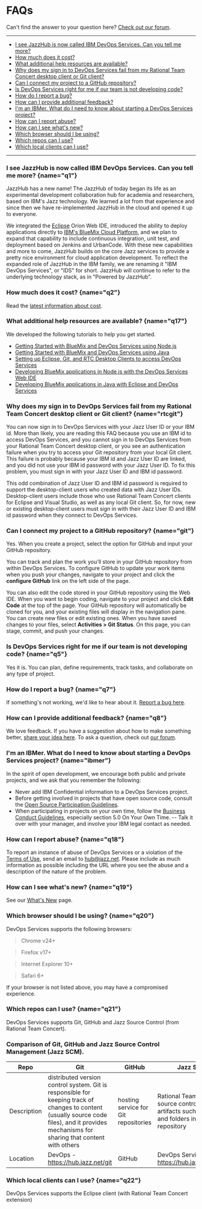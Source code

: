 # FAQs

Can't find the answer to your question here? [Check out our forum](https://www.ibmdw.net/answers?community=jazzhub).

____

-   [I see JazzHub is now called IBM DevOps Services. Can you tell me
    more?](/help/faq/q1)
-   [How much does it cost?](/help/faq/q2)
-   [What additional help resources are available?](/help/faq/q17)
-   [Why does my sign in to DevOps Services fail from my Rational Team
    Concert desktop client or Git client?](/help/faq/rtcgit)
-   [Can I connect my project to a GitHub repository?](/help/faq/git)
-   [Is DevOps Services right for me if our team is not developing
    code?](/help/faq/q5)
-   [How do I report a bug?](/help/faq/q7)
-   [How can I provide additional feedback?](/help/faq/q8)
-   [I'm an IBMer. What do I need to know about starting a DevOps
    Services project?](/help/faq/ibmer)
-   [How can I report abuse?](/help/faq/q18)
-   [How can I see what's new?](/help/faq/q19)
-   [Which browser should I be using?](/help/faq/q20)
-   [Which repos can  I use?](/help/faq/q21")
-   [Which local clients can I use?](/help/faq/q22)

____

### I see JazzHub is now called IBM DevOps Services. Can you tell me more? {name="q1"}

JazzHub has a new name! The JazzHub of today began its life as an experimental development collaboration hub for academia and researchers, based on IBM's Jazz technology. We learned a lot from that experience and since then we have re-implemented JazzHub in the cloud and opened it up to everyone.

We integrated the [Eclipse](http://eclipse.org/ "Eclipse") Orion Web IDE, introduced the ability to deploy applications directly to [IBM's BlueMix Cloud Platform](https://ace.ng.bluemix.net/ "BlueMix"), and we
plan to expand that capability to include continuous integration, unit test, and deployment based on Jenkins and UrbanCode. With these new capabilities and more to come, JazzHub builds on the core Jazz services to provide a pretty nice environment for cloud application development. To reflect the expanded role of JazzHub in the IBM family, we are renaming it "IBM DevOps Services", or "IDS" for short. JazzHub will continue to refer to the underlying technology stack, as in "Powered by JazzHub".

### How much does it cost? {name="q2"}

Read the [latest information about cost](/learn/cost).

### What additional help resources are available? {name="q17"}

We developed the following tutorials to help you get started.

- [Getting Started with BlueMix and DevOps Services using Node.js](/tutorials/jazzeditor)
- [Getting Started with BlueMix and DevOps Services using Java](/tutorials/jazzeditorjava)
- [Setting up Eclipse, Git, and RTC Desktop Clients to access DevOps Services](/tutorials/clients)
- [Developing BlueMix applications in Node.js with the DevOps Services Web IDE](/tutorials/jazzweb)
- [Developing BlueMix applications in Java with Eclipse and DevOps Services](/tutorials/jazzrtc)

### Why does my sign in to DevOps Services fail from my Rational Team Concert desktop client or Git client? {name="rtcgit"}

You can now sign in to DevOps Services with your Jazz User ID or your IBM id. More than likely, you are reading this FAQ because you use an IBM id to access DevOps Services, and you cannot sign in to DevOps Services from your Rational Team Concert desktop client, or you see an authentication failure when you try to access your Git repository from your local Git client. This failure is probably because your IBM id and Jazz User ID are linked, and you did not use your IBM id password with your Jazz User ID. To fix this problem, you must sign in with your Jazz User ID and IBM id password.

This odd combination of Jazz User ID and IBM id password is required to support the desktop-client users who created data with Jazz User IDs. Desktop-client users include those who use Rational Team Concert clients for Eclipse and Visual Studio, as well as any local Git client. So, for now, new or existing desktop-client users must sign in with their Jazz User ID and IBM id password when they connect to DevOps Services.

### Can I connect my project to a GitHub repository? {name="git"}

Yes. When you create a project, select the option for GitHub and input your GitHub repository.

You can track and plan the work you'll store in your GitHub repository from within DevOps Services. To configure GitHub to update your work items when you push your changes, navigate to your project and click the **configure GitHub** link on the left side of the page.

You can also edit the code stored in your GitHub repository using the Web IDE. When you want to begin coding, navigate to your project and click **Edit Code** at the top of the page. Your GitHub repository will automatically be cloned for you, and your existing files will display in the navigation pane. You can create new files or edit existing ones. When you have saved changes to your files, select **Activities \> Git Status**. On this page, you can stage, commit, and push your changes.

### Is DevOps Services right for me if our team is not developing code? {name="q5"}

Yes it is. You can plan, define requirements, track tasks, and collaborate on any type of project.

### How do I report a bug? {name="q7"}

If something's not working, we'd like to hear about it. [Report a bug here](https://hub.jazz.net/ccm01/web/projects/srich%20%7C%20JazzHub#action=com.ibm.team.dashboard.viewDashboard).

### How can I provide additional feedback? {name="q8"}

We love feedback. If you have a suggestion about how to make something better, [share your idea here](https://hub.jazz.net/ccm01/web/projects/srich%20%7C%20JazzHub#action=com.ibm.team.dashboard.viewDashboard).
To ask a question, check out [our forum](https://www.ibmdw.net/answers?community=jazzhub).

### I'm an IBMer. What do I need to know about starting a DevOps Services project? {name="ibmer"}

In the spirit of open development, we encourage both public and private
projects, and we ask that you remember the following:

- Never add IBM Confidential information to a DevOps Services project. 
- Before getting involved in projects that have open source code, consult the [Open Source Participation Guidelines](https://w3-connections.ibm.com/wikis/home?lang=en-us#!/wiki/W783ba5fa6c1a_40b3_945a_07d0eb0115bd).
- When participating in projects on your own time, follow the [Business Conduct Guidelines](http://w3-03.ibm.com/ibm/documents/corpdocweb.nsf/ContentDocsByTitle/Business+Conduct+Guidelines), especially section 5.0 On Your Own Time. -- Talk it over with your manager, and involve your IBM legal contact
  as needed.

### How can I report abuse? {name="q18"}

To report an instance of abuse of DevOps Services or a violation of the
[Terms of Use](/terms), send an email to [hub@jazz.net](mailto:hub@jazz.net?subject=Reporting%20abuse%20of%20Jazzhub&body=Please%20include%20the%20following%20information:%0D%0A%0D%0A%20-%20Your%20email%20address:%0D%0A%20-%20The%20URL(s)%20where%20you%20observed%20abuse%20on%20Jazzhub:%0D%0A%20-%20Any%20other%20details%20you%20feel%20could%20help%20in%20our%20investigation%20of%20this%20issue:%0D%0A%0D%0AThank%20you%20for%20your%20report,%0D%0A%0D%0AThe%20JazzHub%20Team). Please include as much information as possible including the URL where you see the abuse and a description of the nature of the problem.

### How can I see what's new? {name="q19"}

See our [What's New](/whatsnew) page.

### Which browser should I be using? {name="q20"}

DevOps Services supports the following browsers:

> Chrome v24+

> Firefox v17+

> Internet Explorer 10+

> Safari 6+

If your browser is not listed above, you may have a compromised experience.

### Which repos can  I use? {name="q21"}

DevOps Services supports Git, GitHub and Jazz Source Control (from Rational Team Concert).

### Comparison of Git, GitHub and Jazz Source Control Management (Jazz SCM).

| Repo | Git | GitHub | Jazz SCM |
|-----|-----|---------|--------|
| Description | distributed version control system. Git is responsible for keeping track of changes to content (usually source code files), and it provides mechanisms for sharing that content with others | hosting service for Git repositories | Rational Team Concert source control stores artifacts such as files and folders in the Jazz repository |
| Location | DevOps  - https://hub.jazz.net/git | GitHub | DevOps Services site https://hub.jazz.net/ccm |

### Which local clients can I use? {name="q22"}

DevOps Services supports the Eclipse client (with Rational Team Concert extension) 